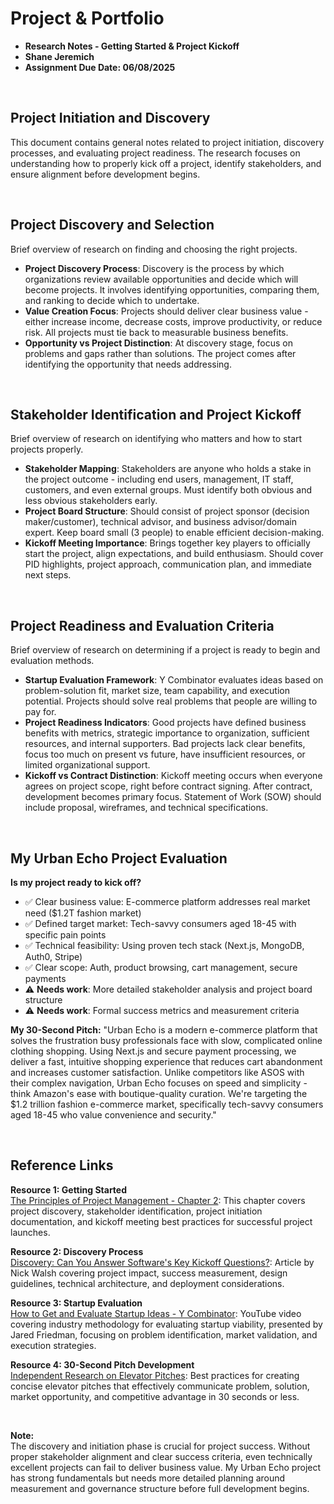 # Project & Portfolio

- **Research Notes - Getting Started & Project Kickoff**
- **Shane Jeremich**
- **Assignment Due Date: 06/08/2025**

<br>

## Project Initiation and Discovery

This document contains general notes related to project initiation, discovery processes, and evaluating project readiness. The research focuses on understanding how to properly kick off a project, identify stakeholders, and ensure alignment before development begins.

<br>

## Project Discovery and Selection

Brief overview of research on finding and choosing the right projects.

- **Project Discovery Process**: Discovery is the process by which organizations review available opportunities and decide which will become projects. It involves identifying opportunities, comparing them, and ranking to decide which to undertake.
- **Value Creation Focus**: Projects should deliver clear business value - either increase income, decrease costs, improve productivity, or reduce risk. All projects must tie back to measurable business benefits.
- **Opportunity vs Project Distinction**: At discovery stage, focus on problems and gaps rather than solutions. The project comes after identifying the opportunity that needs addressing.

<br>

## Stakeholder Identification and Project Kickoff

Brief overview of research on identifying who matters and how to start projects properly.

- **Stakeholder Mapping**: Stakeholders are anyone who holds a stake in the project outcome - including end users, management, IT staff, customers, and even external groups. Must identify both obvious and less obvious stakeholders early.
- **Project Board Structure**: Should consist of project sponsor (decision maker/customer), technical advisor, and business advisor/domain expert. Keep board small (3 people) to enable efficient decision-making.
- **Kickoff Meeting Importance**: Brings together key players to officially start the project, align expectations, and build enthusiasm. Should cover PID highlights, project approach, communication plan, and immediate next steps.

<br>

## Project Readiness and Evaluation Criteria

Brief overview of research on determining if a project is ready to begin and evaluation methods.

- **Startup Evaluation Framework**: Y Combinator evaluates ideas based on problem-solution fit, market size, team capability, and execution potential. Projects should solve real problems that people are willing to pay for.
- **Project Readiness Indicators**: Good projects have defined business benefits with metrics, strategic importance to organization, sufficient resources, and internal supporters. Bad projects lack clear benefits, focus too much on present vs future, have insufficient resources, or limited organizational support.
- **Kickoff vs Contract Distinction**: Kickoff meeting occurs when everyone agrees on project scope, right before contract signing. After contract, development becomes primary focus. Statement of Work (SOW) should include proposal, wireframes, and technical specifications.

<br>

## My Urban Echo Project Evaluation

**Is my project ready to kick off?**

- ✅ Clear business value: E-commerce platform addresses real market need ($1.2T fashion market)
- ✅ Defined target market: Tech-savvy consumers aged 18-45 with specific pain points
- ✅ Technical feasibility: Using proven tech stack (Next.js, MongoDB, Auth0, Stripe)
- ✅ Clear scope: Auth, product browsing, cart management, secure payments
- ⚠️ **Needs work**: More detailed stakeholder analysis and project board structure
- ⚠️ **Needs work**: Formal success metrics and measurement criteria

**My 30-Second Pitch:**
"Urban Echo is a modern e-commerce platform that solves the frustration busy professionals face with slow, complicated online clothing shopping. Using Next.js and secure payment processing, we deliver a fast, intuitive shopping experience that reduces cart abandonment and increases customer satisfaction. Unlike competitors like ASOS with their complex navigation, Urban Echo focuses on speed and simplicity - think Amazon's ease with boutique-quality curation. We're targeting the $1.2 trillion fashion e-commerce market, specifically tech-savvy consumers aged 18-45 who value convenience and security."

<br>

## Reference Links

**Resource 1: Getting Started**  
[The Principles of Project Management - Chapter 2](https://learning.oreilly.com/library/view/the-principles-of/9780980285864/Text/ch02.html): This chapter covers project discovery, stakeholder identification, project initiation documentation, and kickoff meeting best practices for successful project launches.

**Resource 2: Discovery Process**  
[Discovery: Can You Answer Software's Key Kickoff Questions?](https://envylabs.com/insights/software-development-discovery-process): Article by Nick Walsh covering project impact, success measurement, design guidelines, technical architecture, and deployment considerations.

**Resource 3: Startup Evaluation**  
[How to Get and Evaluate Startup Ideas - Y Combinator](https://www.youtube.com/watch?v=Th8JoIan4dg): YouTube video covering industry methodology for evaluating startup viability, presented by Jared Friedman, focusing on problem identification, market validation, and execution strategies.

**Resource 4: 30-Second Pitch Development**  
[Independent Research on Elevator Pitches](https://www.indeed.com/career-advice/interviewing/how-to-give-an-elevator-pitch-examples): Best practices for creating concise elevator pitches that effectively communicate problem, solution, market opportunity, and competitive advantage in 30 seconds or less.

<br>

**Note:**  
The discovery and initiation phase is crucial for project success. Without proper stakeholder alignment and clear success criteria, even technically excellent projects can fail to deliver business value. My Urban Echo project has strong fundamentals but needs more detailed planning around measurement and governance structure before full development begins.
